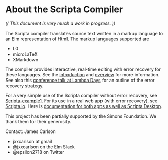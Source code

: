 # About the Scripta Compiler

_(( This document is very much a work in progress. ))_

The Scripta compiler translates source text written
in a markup language to an Elm representation of Html.
The markup languages supported are

- L0
- microLaTeX
- XMarkdown

The compiler
provides interactive, real-time editing with error recovery for 
these languages.
See the [introduction](/docs-scripta-compiler/introduction/) and [overview](/docs-scripta-compiler/overview/) for more information.  See also
this [conference talk at Lambda Days](https://www.youtube.com/watch?v=AE_QzSIsmMI)
for an outline of the error recovery strategy.


For a very simple use of the Scripta compiler without error
recovery, see
[Scripta-example1](https://jxxcarlson.github.io/scripta-compiler-example1).
For its use in a real web app (with error recovery), see
[Scripta.io](https://scripta.io).  Here is 
[documentation for both apps as well as Scripta Desktop](https://jxxcarlson.github.io/docs-scripta-app).


This project has been partially supported by the 
Simons Foundation.  We thank them for their generosity.

Contact: James Carlson

- jxxcarlson at gmail
- @jxxcarlson on the Elm Slack
- @epsilon2718 on Twitter
